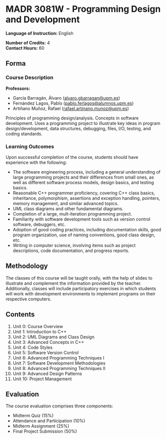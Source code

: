 # MADR 3081W - Programming Design and Development

**Language of Instruction:** English

**Number of Credits:** 4  
**Contact Hours:** 60  

## Forma

### Course Description

**Professors:**
- García Barragán, Álvaro ([alvaro.gbarragan@upm.es](mailto:alvaro.gbarragan@upm.es))
- Fernández Lagos, Pablo ([pablo.ferlagos@alumnos.upm.es](mailto:pablo.ferlagos@upm.es))
- Artiñano Muñoz, Rafael ([rafael.artinano.munoz@upm.es](mailto:rafael.artinano.munoz@upm.es))

Principles of programming design/analysis. Concepts in software development. Uses a programming project to illustrate key ideas in program design/development, data structures, debugging, files, I/O, testing, and coding standards.

### Learning Outcomes

Upon successful completion of the course, students should have experience with the following:

- The software engineering process, including a general understanding of large programming projects and their differences from small ones, as well as different software process models, design basics, and testing basics.
- Reasonable C++ programmer proficiency, covering C++ class basics, inheritance, polymorphism, assertions and exception handling, pointers, memory management, and similar advanced topics.
- UML class diagrams and other fundamental diagrams.
- Completion of a large, mult-iteration programming project.
- Familiarity with software development tools such as version control software, debuggers, etc.
- Adoption of good coding practices, including documentation skills, good program organization, use of naming conventions, good class design, etc.
- Writing in computer science, involving items such as project descriptions, code documentation, and progress reports.

## Methodology

The classes of this course will be taught orally, with the help of slides to illustrate and complement the information provided by the teacher. Additionally, classes will include participatory exercises in which students will work with development environments to implement programs on their respective computers.

## Contents

1. Unit 0: Course Overview
2. Unit 1: Introduction to C++
3. Unit 2: UML Diagrams and Class Design
4. Unit 3: Advanced Concepts in C++
5. Unit 4: Code Styles
6. Unit 5: Software Version Control
7. Unit 6: Advanced Programming Techniques I
8. Unit 7: Software Development Methodologies
9. Unit 8: Advanced Programming Techniques II
10. Unit 9: Advanced Design Patterns
11. Unit 10: Project Management

## Evaluation

The course evaluation comprises three components:

- Midterm Quiz (15%)
- Attendance and Participation (10%)
- Midterm Assignment (25%)
- Final Project Submission (50%)

